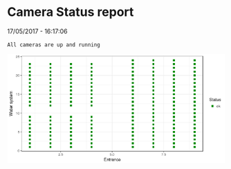 Camera Status report
================
17/05/2017 - 16:17:06

    All cameras are up and running

![](camreport_files/figure-markdown_github/unnamed-chunk-2-1.png)
